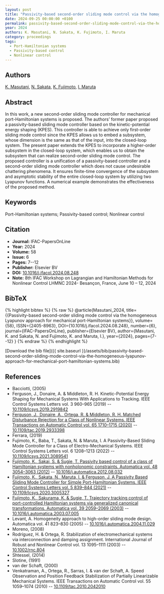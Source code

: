 ```yaml
---
layout: post
title: "Passivity-based second-order sliding mode control via the homogeneous Lyapunov approach for mechanical port-Hamiltonian systems"
date: 2024-09-25 00:00:00 +0100
permalink: passivity-based-second-order-sliding-mode-control-via-the-homogeneous-lyapunov-approach-for-mechanical-port-hamiltonian-systems
year: 2024
authors: K. Masutani, N. Sakata, K. Fujimoto, I. Maruta
category: proceedings
tags:
  - Port-Hamiltonian systems
  - Passivity-based control
  - Nonlinear control
---
```

 
## Authors
[K. Masutani](authors/k-masutani), [N. Sakata](authors/naoki-sakata), [K. Fujimoto](authors/kenji-fujimoto), [I. Maruta](authors/ichiro-maruta)
 
## Abstract
In this work, a new second-order sliding mode controller for mechanical port-Hamiltonian systems is proposed. The authors’ former paper proposed a passivity-based sliding mode controller based on the kinetic-potential energy shaping (KPES). This controller is able to achieve only first-order sliding mode control since the KPES allows us to embed a subsystem, whose dimension is the same as that of the input, into the closed-loop system. The present paper extends the KPES to incorporate a higher-order subsystem in the closed-loop system, which enables us to obtain the subsystem that can realize second-order sliding mode control. The proposed controller is a unification of a passivity-based controller and a second-order sliding mode controller which does not cause undesirable chattering phenomena. It ensures finite-time convergence of the subsystem and asymptotic stability of the entire closed-loop system by utilizing two Lyapunov functions. A numerical example demonstrates the effectiveness of the proposed method.
 
## Keywords
Port-Hamiltonian systems; Passivity-based control; Nonlinear control
 
## Citation
- **Journal:** IFAC-PapersOnLine
- **Year:** 2024
- **Volume:** 58
- **Issue:** 6
- **Pages:** 7--12
- **Publisher:** Elsevier BV
- **DOI:** [10.1016/j.ifacol.2024.08.248](https://doi.org/10.1016/j.ifacol.2024.08.248)
- **Note:** 8th IFAC Workshop on Lagrangian and Hamiltonian Methods for Nonlinear Control LHMNC 2024- Besançon, France, June 10 – 12, 2024
 
## BibTeX
{% highlight bibtex %}
{% raw %}
@article{Masutani_2024,
  title={{Passivity-based second-order sliding mode control via the homogeneous Lyapunov approach for mechanical port-Hamiltonian systems}},
  volume={58},
  ISSN={2405-8963},
  DOI={10.1016/j.ifacol.2024.08.248},
  number={6},
  journal={IFAC-PapersOnLine},
  publisher={Elsevier BV},
  author={Masutani, K. and Sakata, N. and Fujimoto, K. and Maruta, I.},
  year={2024},
  pages={7--12}
}
{% endraw %}
{% endhighlight %}
 
[Download the bib file]({{ site.baseurl }}/assets/bib/passivity-based-second-order-sliding-mode-control-via-the-homogeneous-lyapunov-approach-for-mechanical-port-hamiltonian-systems.bib)
 
## References
- Bacciotti, (2005)
- Ferguson, J., Donaire, A. & Middleton, R. H. Kinetic-Potential Energy Shaping for Mechanical Systems With Applications to Tracking. IEEE Control Systems Letters vol. 3 960–965 (2019) -- [10.1109/lcsys.2019.2919842](https://doi.org/10.1109/lcsys.2019.2919842)
- [Ferguson, J., Donaire, A., Ortega, R. & Middleton, R. H. Matched Disturbance Rejection for a Class of Nonlinear Systems. IEEE Transactions on Automatic Control vol. 65 1710–1715 (2020)](matched-disturbance-rejection-for-a-class-of-nonlinear-systems) -- [10.1109/tac.2019.2933398](https://doi.org/10.1109/tac.2019.2933398)
- Ferrara, (2019)
- Fujimoto, K., Baba, T., Sakata, N. & Maruta, I. A Passivity-Based Sliding Mode Controller for a Class of Electro-Mechanical Systems. IEEE Control Systems Letters vol. 6 1208–1213 (2022) -- [10.1109/lcsys.2021.3089541](https://doi.org/10.1109/lcsys.2021.3089541)
- [Fujimoto, K., Sakai, S. & Sugie, T. Passivity based control of a class of Hamiltonian systems with nonholonomic constraints. Automatica vol. 48 3054–3063 (2012)](passivity-based-control-of-a-class-of-hamiltonian-systems-with-nonholonomic-constraints) -- [10.1016/j.automatica.2012.08.032](https://doi.org/10.1016/j.automatica.2012.08.032)
- [Fujimoto, K., Sakata, N., Maruta, I. & Ferguson, J. A Passivity Based Sliding Mode Controller for Simple Port-Hamiltonian Systems. IEEE Control Systems Letters vol. 5 839–844 (2021)](a-passivity-based-sliding-mode-controller-for-simple-port-hamiltonian-systems) -- [10.1109/lcsys.2020.3005327](https://doi.org/10.1109/lcsys.2020.3005327)
- [Fujimoto, K., Sakurama, K. & Sugie, T. Trajectory tracking control of port-controlled Hamiltonian systems via generalized canonical transformations. Automatica vol. 39 2059–2069 (2003)](trajectory-tracking-control-of-port-controlled-hamiltonian-systems-via-generalized-canonical-transformations) -- [10.1016/j.automatica.2003.07.005](https://doi.org/10.1016/j.automatica.2003.07.005)
- Levant, A. Homogeneity approach to high-order sliding mode design. Automatica vol. 41 823–830 (2005) -- [10.1016/j.automatica.2004.11.029](https://doi.org/10.1016/j.automatica.2004.11.029)
- Moreno, (2008)
- Rodríguez, H. & Ortega, R. Stabilization of electromechanical systems via interconnection and damping assignment. International Journal of Robust and Nonlinear Control vol. 13 1095–1111 (2003) -- [10.1002/rnc.804](https://doi.org/10.1002/rnc.804)
- Shtessel, (2014)
- Slotine, (1991)
- van der Schaft, (2000)
- Venkatraman, A., Ortega, R., Sarras, I. & van der Schaft, A. Speed Observation and Position Feedback Stabilization of Partially Linearizable Mechanical Systems. IEEE Transactions on Automatic Control vol. 55 1059–1074 (2010) -- [10.1109/tac.2010.2042010](https://doi.org/10.1109/tac.2010.2042010)

